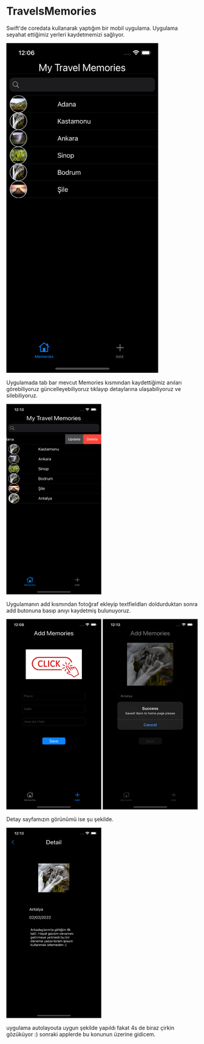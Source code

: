 # TravelsMemories

Swift'de coredata kullanarak yaptığım bir mobil uygulama.
Uygulama seyahat ettiğimiz yerleri kaydetmemizi sağlıyor.

<img src="https://github.com/emircansaglam/TravelsMemories/blob/main/img/img-5.png"  width="400" />


Uygulamada tab bar mevcut Memories kısmından kaydettiğimiz anıları görebiliyoruz güncelleyebiliyoruz tıklayıp
detaylarına ulaşabiliyoruz ve silebiliyoruz.

<img src="https://github.com/emircansaglam/TravelsMemories/blob/main/img/img-2.png"  width="250" height="500" />


Uygulamanın add kısmından fotoğraf ekleyip textfieldları doldurduktan sonra add butonuna basıp anıyı kaydetmiş bulunuyoruz.

<img src="https://github.com/emircansaglam/TravelsMemories/blob/main/img/img-6.png"  width="250" height="500" />

<img src="https://github.com/emircansaglam/TravelsMemories/blob/main/img/img-7.png"  width="250" height="500" />

Detay sayfamızın görünümü ise şu şekilde.

<img src="https://github.com/emircansaglam/TravelsMemories/blob/main/img/img-1.png"  width="250" height="500" />

uygulama autolayouta uygun şekilde yapıldı fakat 4s de biraz çirkin gözüküyor :) sonraki applerde bu konunun üzerine gidicem.
